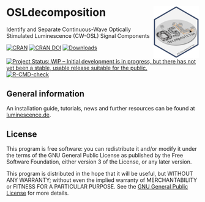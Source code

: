 
<!-- README.md was auto-generated by README.Rmd. Please DO NOT edit by hand!-->

# OSLdecomposition <img width=120px src="man/figures/OSLdecomposition_logo.png" align="right" />

Identify and Separate Continuous-Wave Optically Stimulated Luminescence
(CW-OSL) Signal Components

[![CRAN](https://www.r-pkg.org/badges/version/OSLdecomposition)](https://CRAN.r-project.org/package=OSLdecomposition)
[![CRAN
DOI](https://img.shields.io/badge/doi-10.32614/CRAN.package.OSLdecomposition-blue.svg)](https://doi.org/10.32614/CRAN.package.OSLdecomposition)
[![Downloads](https://cranlogs.r-pkg.org/badges/grand-total/OSLdecomposition)](https://www.r-pkg.org/pkg/OSLdecomposition)

[![Project Status: WIP – Initial development is in progress, but there
has not yet been a stable, usable release suitable for the
public.](https://www.repostatus.org/badges/latest/wip.svg)](https://www.repostatus.org/#wip)
[![R-CMD-check](https://github.com/DirkMittelstrass/OSLdecomposition/workflows/GitHub%20Actions%20CI/badge.svg)](https://github.com/DirkMittelstrass/OSLdecomposition/actions)

## General information

An installation guide, tutorials, news and further resources can be
found at [luminescence.de](https://luminescence.de/index.html).

## License

This program is free software: you can redistribute it and/or modify it
under the terms of the GNU General Public License as published by the
Free Software Foundation, either version 3 of the License, or any later
version.

This program is distributed in the hope that it will be useful, but
WITHOUT ANY WARRANTY; without even the implied warranty of
MERCHANTABILITY or FITNESS FOR A PARTICULAR PURPOSE. See the [GNU
General Public
License](https://github.com/DirkMittelstrass/OSLdecomposition/blob/master/LICENSE)
for more details.
